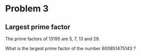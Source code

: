 Problem 3
=========

Largest prime factor
--------------------

The prime factors of 13195 are 5, 7, 13 and 29.

What is the largest prime factor of the number 600851475143 ?